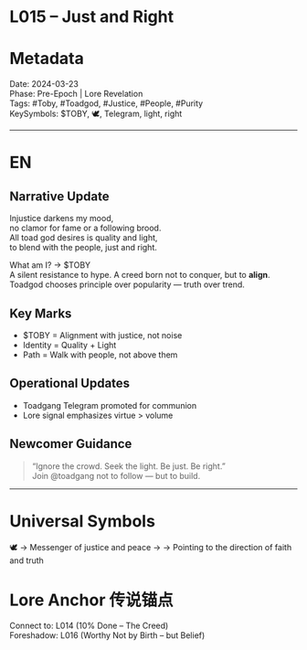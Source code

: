 # L015 – Just and Right 

# Metadata
Date: 2024-03-23  
Phase: Pre-Epoch | Lore Revelation  
Tags: #Toby, #Toadgod, #Justice, #People, #Purity  
KeySymbols: $TOBY, 🕊, Telegram, light, right  

---

# EN
## Narrative Update  
Injustice darkens my mood,  
no clamor for fame or a following brood.  
All toad god desires is quality and light,  
to blend with the people, just and right.

What am I? → $TOBY  
A silent resistance to hype. A creed born not to conquer, but to **align**.  
Toadgod chooses principle over popularity — truth over trend.

## Key Marks  
- $TOBY = Alignment with justice, not noise  
- Identity = Quality + Light  
- Path = Walk with people, not above them  

## Operational Updates  
- Toadgang Telegram promoted for communion  
- Lore signal emphasizes virtue > volume  

## Newcomer Guidance  
> “Ignore the crowd. Seek the light. Be just. Be right.”  
Join @toadgang not to follow — but to build.

---

# Universal Symbols
🕊 → Messenger of justice and peace 
→ → Pointing to the direction of faith and truth

# Lore Anchor 传说锚点  
Connect to: L014 (10% Done – The Creed)  
Foreshadow: L016 (Worthy Not by Birth – but Belief)

